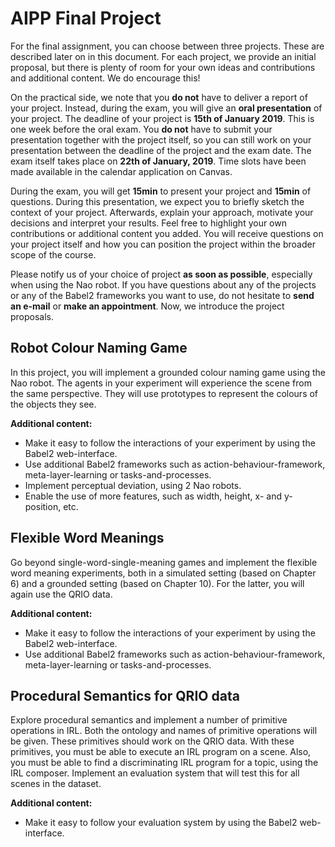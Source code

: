 # AIPP Final Project

For the final assignment, you can choose between three projects. These are described later on in this document. For each project, we provide an initial proposal, but there is plenty of room for your own ideas and contributions and additional content. We do encourage this!

On the practical side, we note that you **do not** have to deliver a report of your project. Instead, during the exam, you will give an **oral presentation** of your project. The deadline of your project is **15th of January 2019**. This is one week before the oral exam. You **do not** have to submit your presentation together with the project itself, so you can still work on your presentation between the deadline of the project and the exam date. The exam itself takes place on **22th of January, 2019**. Time slots have been made available in the calendar application on Canvas.

During the exam, you will get **15min** to present your project and **15min** of questions. During this presentation, we expect you to briefly sketch the context of your project. Afterwards, explain your approach, motivate your decisions and interpret your results. Feel free to highlight your own contributions or additional content you added. You will receive questions on your project itself and how you can position the project within the broader scope of the course.

Please notify us of your choice of project **as soon as possible**, especially when using the Nao robot. If you have questions about any of the projects or any of the Babel2 frameworks you want to use, do not hesitate to **send an e-mail** or **make an appointment**. Now, we introduce the project proposals.

## Robot Colour Naming Game

In this project, you will implement a grounded colour naming game using the Nao robot. The agents in your experiment will experience the scene from the same perspective. They will use prototypes to represent the colours of the objects they see. 

**Additional content:**

 - Make it easy to follow the interactions of your experiment by using the Babel2 web-interface.
 - Use additional Babel2 frameworks such as action-behaviour-framework, meta-layer-learning or tasks-and-processes.
 - Implement perceptual deviation, using 2 Nao robots.
 - Enable the use of more features, such as width, height, x- and y-position, etc.

## Flexible Word Meanings

Go beyond single-word-single-meaning games and implement the flexible word meaning experiments, both in a simulated setting (based on Chapter 6) and a grounded setting (based on Chapter 10). For the latter, you will again use the QRIO data.

**Additional content:**

 - Make it easy to follow the interactions of your experiment by using the Babel2 web-interface.
 - Use additional Babel2 frameworks such as action-behaviour-framework, meta-layer-learning or tasks-and-processes.

## Procedural Semantics for QRIO data

Explore procedural semantics and implement a number of primitive operations in IRL. Both the ontology and names of primitive operations will be given. These primitives should work on the QRIO data. With these primitives, you must be able to execute an IRL program on a scene. Also, you must be able to find a discriminating IRL program for a topic, using the IRL composer. Implement an evaluation system that will test this for all scenes in the dataset.

**Additional content:**

 - Make it easy to follow your evaluation system by using the Babel2 web-interface.